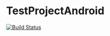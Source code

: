 # TestProjectAndroid

[![Build Status](https://travis-ci.org/fan-t-fukuoka/TestProjectAndroid.svg?branch=master)](https://github.com/fan-t-fukuoka/TestProjectAndroid)

